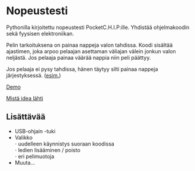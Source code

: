 # Nopeustesti
Pythonilla kirjoitettu nopeustesti PocketC.H.I.P:ille. Yhdistää ohjelmakoodin sekä fyysisen elektroniikan.

Pelin tarkoituksena on painaa nappeja valon tahdissa. Koodi sisältää ajastimen, joka arpoo pelaajan asettaman väliajan välein jonkun valon neljästä. Jos pelaaja painaa väärää nappia niin peli päättyy.

Jos pelaaja ei pysy tahdissa, hänen täytyy silti painaa nappeja järjestyksessä. ([esim.](https://youtu.be/KgpQJx6T7bk?t=156))

[Demo](https://youtu.be/KgpQJx6T7bk)

[Mistä idea lähti](https://www.youtube.com/watch?v=OFuYpUqqYDE&user=UCAcHTMDb4mxAHF0EH_HYS_Q)

## Lisättävää
* USB-ohjain -tuki
* Valikko  
⋅ uudelleen käynnistys suoraan koodissa  
⋅ ledien lisääminen / poisto  
⋅ eri pelimuotoja  
* Muuta...  
